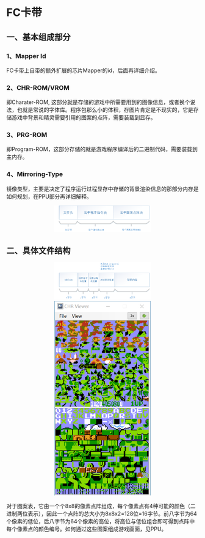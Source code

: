 # FC卡带

## 一、基本组成部分

### 1、Mapper Id

FC卡带上自带的额外扩展的芯片Mapper的id，后面再详细介绍。

### 2、CHR-ROM/VROM

即Charater-ROM, 这部分就是存储的游戏中所需要用到的图像信息，或者换个说法，也就是常说的字体库。程序包那么小的体积，存图片肯定是不现实的，它是存储游戏中背景和精灵需要引用的图案的点阵，需要装载到显存。

### 3、PRG-ROM

即Program-ROM，这部分存储的就是游戏程序编译后的二进制代码，需要装载到主内存。

### 4、Mirroring-Type

镜像类型，主要是决定了程序运行过程显存中存储的背景渲染信息的那部分内存是如何规划，在PPU部分再详细解释。

<div align="center">
<img alt="NES文件结构" src="./picture/NES文件结构.png" width="50%">
</div>

## 二、具体文件结构

<div align="center">
<img alt="NES文件头" src="./picture/NES文件头.png" width="50%">
</div>

<div align="center">
<img alt="NES图案表" src="./picture/NES图案表.png" width="50%">
</div>

对于图案表，它由一个个8x8的像素点阵组成，每个像素点有4种可能的颜色（二进制两位表示），因此一个点阵的总大小为8x8x2=128位=16字节。前八字节为64个像素的低位，后八字节为64个像素的高位，将高位与低位组合即可得到点阵中每个像素点的颜色编号。如何通过这些图案组成游戏画面，见PPU。


